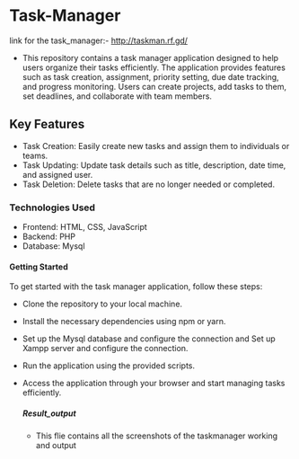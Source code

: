# Task-Manager

link for the task_manager:- http://taskman.rf.gd/

- This repository contains a task manager application designed to help users organize their tasks efficiently. The application provides features such as task creation, assignment, priority setting, due date tracking, and progress monitoring. Users can create projects, add tasks to them, set deadlines, and collaborate with team members.
## Key Features 
- Task Creation: Easily create new tasks and assign them to individuals or teams.
- Task Updating: Update task details such as title, description, date time, and assigned user.
- Task Deletion: Delete tasks that are no longer needed or completed.
### Technologies Used 
- Frontend: HTML, CSS, JavaScript
- Backend: PHP
- Database: Mysql
#### Getting Started
To get started with the task manager application, follow these steps:

- Clone the repository to your local machine.
- Install the necessary dependencies using npm or yarn.
- Set up the Mysql database and configure the connection and Set up Xampp server and configure the connection.
- Run the application using the provided scripts.
- Access the application through your browser and start managing tasks efficiently.

  ##### Result_output
  - This flie contains all the screenshots of the taskmanager working and output
